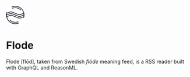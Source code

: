 <img src="/packages/client/public/flode.svg" height="50" width="50">

# Flode
Flode [flōd], taken from Swedish *flöde* meaning feed, is a RSS reader built with GraphQL and ReasonML.
